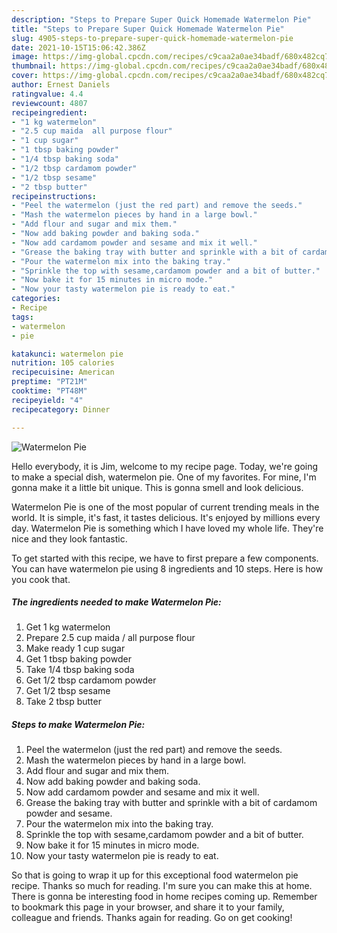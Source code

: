 ```yaml
---
description: "Steps to Prepare Super Quick Homemade Watermelon Pie"
title: "Steps to Prepare Super Quick Homemade Watermelon Pie"
slug: 4905-steps-to-prepare-super-quick-homemade-watermelon-pie
date: 2021-10-15T15:06:42.386Z
image: https://img-global.cpcdn.com/recipes/c9caa2a0ae34badf/680x482cq70/watermelon-pie-recipe-main-photo.jpg
thumbnail: https://img-global.cpcdn.com/recipes/c9caa2a0ae34badf/680x482cq70/watermelon-pie-recipe-main-photo.jpg
cover: https://img-global.cpcdn.com/recipes/c9caa2a0ae34badf/680x482cq70/watermelon-pie-recipe-main-photo.jpg
author: Ernest Daniels
ratingvalue: 4.4
reviewcount: 4807
recipeingredient:
- "1 kg watermelon"
- "2.5 cup maida  all purpose flour"
- "1 cup sugar"
- "1 tbsp baking powder"
- "1/4 tbsp baking soda"
- "1/2 tbsp cardamom powder"
- "1/2 tbsp sesame"
- "2 tbsp butter"
recipeinstructions:
- "Peel the watermelon (just the red part) and remove the seeds."
- "Mash the watermelon pieces by hand in a large bowl."
- "Add flour and sugar and mix them."
- "Now add baking powder and baking soda."
- "Now add cardamom powder and sesame and mix it well."
- "Grease the baking tray with butter and sprinkle with a bit of cardamom powder and sesame."
- "Pour the watermelon mix into the baking tray."
- "Sprinkle the top with sesame,cardamom powder and a bit of butter."
- "Now bake it for 15 minutes in micro mode."
- "Now your tasty watermelon pie is ready to eat."
categories:
- Recipe
tags:
- watermelon
- pie

katakunci: watermelon pie 
nutrition: 105 calories
recipecuisine: American
preptime: "PT21M"
cooktime: "PT48M"
recipeyield: "4"
recipecategory: Dinner

---
```



![Watermelon Pie](https://img-global.cpcdn.com/recipes/c9caa2a0ae34badf/680x482cq70/watermelon-pie-recipe-main-photo.jpg)

Hello everybody, it is Jim, welcome to my recipe page. Today, we're going to make a special dish, watermelon pie. One of my favorites. For mine, I'm gonna make it a little bit unique. This is gonna smell and look delicious.



Watermelon Pie is one of the most popular of current trending meals in the world. It is simple, it's fast, it tastes delicious. It's enjoyed by millions every day. Watermelon Pie is something which I have loved my whole life. They're nice and they look fantastic.


To get started with this recipe, we have to first prepare a few components. You can have watermelon pie using 8 ingredients and 10 steps. Here is how you cook that.

<!--inarticleads1-->

##### The ingredients needed to make Watermelon Pie:

1. Get 1 kg watermelon
1. Prepare 2.5 cup maida / all purpose flour
1. Make ready 1 cup sugar
1. Get 1 tbsp baking powder
1. Take 1/4 tbsp baking soda
1. Get 1/2 tbsp cardamom powder
1. Get 1/2 tbsp sesame
1. Take 2 tbsp butter




<!--inarticleads2-->

##### Steps to make Watermelon Pie:

1. Peel the watermelon (just the red part) and remove the seeds.
1. Mash the watermelon pieces by hand in a large bowl.
1. Add flour and sugar and mix them.
1. Now add baking powder and baking soda.
1. Now add cardamom powder and sesame and mix it well.
1. Grease the baking tray with butter and sprinkle with a bit of cardamom powder and sesame.
1. Pour the watermelon mix into the baking tray.
1. Sprinkle the top with sesame,cardamom powder and a bit of butter.
1. Now bake it for 15 minutes in micro mode.
1. Now your tasty watermelon pie is ready to eat.




So that is going to wrap it up for this exceptional food watermelon pie recipe. Thanks so much for reading. I'm sure you can make this at home. There is gonna be interesting food in home recipes coming up. Remember to bookmark this page in your browser, and share it to your family, colleague and friends. Thanks again for reading. Go on get cooking!
